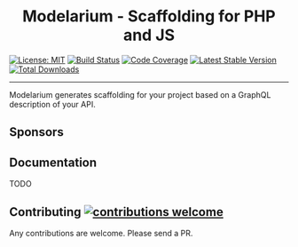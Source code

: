 <h1 align="center">Modelarium - Scaffolding for PHP and JS</h1>

[![License: MIT](https://img.shields.io/badge/License-MIT-yellow.svg)](https://opensource.org/licenses/MIT)
[![Build Status](https://travis-ci.com/Corollarium/modelarium.svg?branch=master)](https://travis-ci.com/Corollarium/modelarium)
[![Code Coverage](https://scrutinizer-ci.com/g/Corollarium/Formularium/badges/coverage.png?b=master)](https://scrutinizer-ci.com/g/Corollarium/modelarium/?branch=master)
[![Latest Stable Version](https://img.shields.io/packagist/v/corollarium/modelarium.svg?style=flat-square)](https://packagist.org/packages/corollarium/modelarium)
[![Total Downloads](https://img.shields.io/packagist/dt/corollarium/modelarium.svg?style=flat-square)](https://packagist.org/packages/corollarium/modelarium)

---

Modelarium generates scaffolding for your project based on a GraphQL description of your API.

## Sponsors

## Documentation

TODO

## Contributing [![contributions welcome](https://img.shields.io/badge/contributions-welcome-brightgreen.svg?style=flat)](https://github.com/dwyl/esta/issues)

Any contributions are welcome. Please send a PR.
